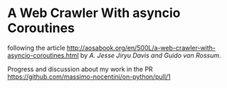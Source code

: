 
# A Web Crawler With asyncio Coroutines


following the article http://aosabook.org/en/500L/a-web-crawler-with-asyncio-coroutines.html
by *A. Jesse Jiryu Davis and Guido van Rossum*.

Progress and discussion about my work in the PR https://github.com/massimo-nocentini/on-python/pull/1
